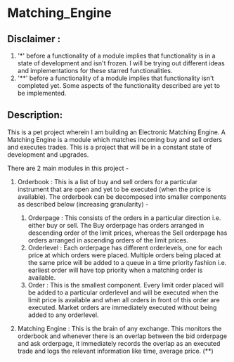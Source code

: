 # Matching_Engine

## Disclaimer : 
1) '*' before a functionality of a module implies that functionality is in a state of development and isn't frozen. I will be trying out different ideas and implementations for these starred functionalities.
2) '**' before a functionality of a module implies that functionality isn't completed yet. Some aspects of the functionality described are yet to be implemented.

## Description:
This is a pet project wherein I am building an Electronic Matching Engine. A Matching Engine is a module which matches incoming buy and sell orders and executes trades. This is a project that will be in a constant state of development and upgrades.

There are 2 main modules in this project - 
1) Orderbook : This is a list of buy and sell orders for a particular instrument that are open and yet to be executed (when the price is available). The orderbook can be decomposed into smaller components as described below (increasing granularity) -
    1. Orderpage : This consists of the orders in a particular direction i.e. either buy or sell. The Buy orderpage has orders arranged in descending order of the limit prices, whereas the Sell orderpage has orders arranged in ascending orders of the limit prices.
    2. Orderlevel : Each orderpage has different orderlevels, one for each price at which orders were placed. Multiple orders being placed at the same price will be added to a queue in a time priority fashion i.e. earliest order will have top priority when a matching order is available.
    3. Order : This is the smallest component. Every limit order placed will be added to a particular orderlevel and will be executed when the limit price is available and when all orders in front of this order are executed. Market orders are immediately executed without being added to any orderlevel.

2) Matching Engine : This is the brain of any exchange. This monitors the orderbook and whenever there is an overlap between the bid orderpage and ask orderpage, it immediately records the overlap as an executed trade and logs the relevant information like time, average price. (**)
